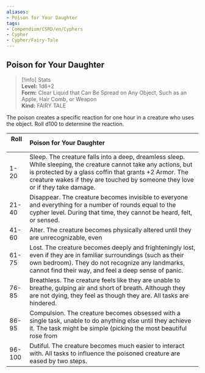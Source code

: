 ```yaml
---
aliases:
- Poison for Your Daughter
tags:
- Compendium/CSRD/en/Cyphers
- Cypher
- Cypher/Fairy-Tale
---
```


  
## Poison for Your Daughter  
>[!info] Stats  
> **Level:** 1d6+2  
> **Form:** Clear Liquid that Can Be Spread on Any Object, Such as an Apple, Hair Comb, or Weapon  
> **Kind:** FAIRY TALE
  
The poison creates a specific reaction for one hour in a creature who uses the object. Roll d100 to determine the reaction.  

|  Roll &nbsp; &nbsp; &nbsp; | Poison for Your Daughter  |  
| ------------- | :----------- |  
| 1-20 | Sleep. The creature falls into a deep, dreamless sleep. While sleeping, the creature cannot take any actions, but is protected by a glass coffin that grants +2 Armor. The creature wakes if they are touched by someone they love or if they take damage. |  
| 21-40 | Disappear. The creature becomes invisible to everyone and everything for a number of rounds equal to the cypher level. During that time, they cannot be heard, felt, or sensed. |  
| 41-60 | Alter. The creature becomes physically altered until they are unrecognizable, even |  
| 61-75 | Lost. The creature becomes deeply and frighteningly lost, even if they are in familiar surroundings (such as their own bedroom). They do not recognize any landmarks, cannot find their way, and feel a deep sense of panic. |  
| 76-85 | Breathless. The creature feels like they are unable to breathe, gulping air and short of breath. Although they are not dying, they feel as though they are. All tasks are hindered. |  
| 86-95 | Compulsion. The creature becomes obsessed with a single task, unable to do anything else until they achieve it. The task might be simple (picking the most beautiful rose from |  
| 96-100 | Dutiful. The creature becomes much easier to interact with. All tasks to influence the poisoned creature are eased by two steps. |